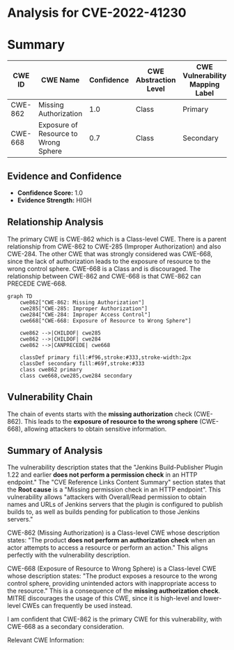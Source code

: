 # Analysis for CVE-2022-41230

# Summary
| CWE ID | CWE Name | Confidence | CWE Abstraction Level | CWE Vulnerability Mapping Label | CWE-Vulnerability Mapping Notes |
|---|---|---|---|---|---|
| CWE-862 | Missing Authorization | 1.0 | Class | Primary | Allowed-with-Review |
| CWE-668 | Exposure of Resource to Wrong Sphere | 0.7 | Class | Secondary | Discouraged |

## Evidence and Confidence

*   **Confidence Score:** 1.0
*   **Evidence Strength:** HIGH

## Relationship Analysis
The primary CWE is CWE-862 which is a Class-level CWE. There is a parent relationship from CWE-862 to CWE-285 (Improper Authorization) and also CWE-284. The other CWE that was strongly considered was CWE-668, since the lack of authorization leads to the exposure of resource to the wrong control sphere. CWE-668 is a Class and is discouraged. The relationship between CWE-862 and CWE-668 is that CWE-862 can PRECEDE CWE-668.

```mermaid
graph TD
    cwe862["CWE-862: Missing Authorization"]
    cwe285["CWE-285: Improper Authorization"]
    cwe284["CWE-284: Improper Access Control"]
    cwe668["CWE-668: Exposure of Resource to Wrong Sphere"]

    cwe862 -->|CHILDOF| cwe285
    cwe862 -->|CHILDOF| cwe284
    cwe862 -->|CANPRECEDE| cwe668
    
    classDef primary fill:#f96,stroke:#333,stroke-width:2px
    classDef secondary fill:#69f,stroke:#333
    class cwe862 primary
    class cwe668,cwe285,cwe284 secondary
```

## Vulnerability Chain
The chain of events starts with the **missing authorization** check (CWE-862). This leads to the **exposure of resource to the wrong sphere** (CWE-668), allowing attackers to obtain sensitive information.

## Summary of Analysis
The vulnerability description states that the "Jenkins Build-Publisher Plugin 1.22 and earlier **does not perform a permission check** in an HTTP endpoint." The "CVE Reference Links Content Summary" section states that the **Root cause** is a "Missing permission check in an HTTP endpoint". This vulnerability allows "attackers with Overall/Read permission to obtain names and URLs of Jenkins servers that the plugin is configured to publish builds to, as well as builds pending for publication to those Jenkins servers."

CWE-862 (Missing Authorization) is a Class-level CWE whose description states: "The product **does not perform an authorization check** when an actor attempts to access a resource or perform an action." This aligns perfectly with the vulnerability description.

CWE-668 (Exposure of Resource to Wrong Sphere) is a Class-level CWE whose description states: "The product exposes a resource to the wrong control sphere, providing unintended actors with inappropriate access to the resource." This is a consequence of the **missing authorization check**. MITRE discourages the usage of this CWE, since it is high-level and lower-level CWEs can frequently be used instead.

I am confident that CWE-862 is the primary CWE for this vulnerability, with CWE-668 as a secondary consideration.

Relevant CWE Information: